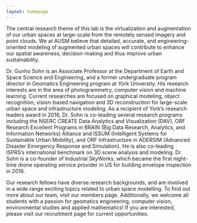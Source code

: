 ```yaml
---
layout: homepage
---
```


The central research theme of this lab is the virtualization and augmentation of our urban spaces at large-scale from the remotely sensed imagery and point clouds. We at AUSM believe that detailed, accurate, and engineering-oriented modeling of augmented urban spaces will contribute to enhance our spatial awareness, decision-making and thus improve urban sustainability.

Dr. Gunho Sohn is an Associate Professor at the Department of Earth and Space Science and Engineering, and a former undergraduate program director in Geomatics Engineering program at York University. His research interests are in the area of photogrammetry, computer vision and machine learning. Current researches are focused on graphical modeling, object recognition, vision-based navigation and 3D reconstruction for large-scale urban space and infrastructure modeling. As a recipient of York’s research leaders award in 2016, Dr. Sohn is co-leading several research programs including the NSERC CREATE Data Analytics and Visualization (DAV), ORF Research Excellent Programs in BRAIN (Big Data Research, Analytics, and Information Networks) Alliance and ISSUM (Intelligent Systems for Sustainable Urban Mobility), and ORF Infrastructure in ADERSIM (Advanced Disaster Emergency Response and Simulation). He is also co-leading ISPRS’s international benchmark on 3D scene analysis and modeling. Dr. Sohn is a co-founder of Industrial SkyWorks, which became the first night-time drone operating service provider in US for building envelope inspection in 2016.

Our research fellows have diverse research backgrounds, and are involved in a wide range exciting topics related to urban space modelling. To find out more about our team, visit our members page. Additionally, we welcome all students with a passion for geomatics engineering, computer vision, environmental studies and applied mathematics! If you are interested, please visit our recruitment page for current opportunities.
